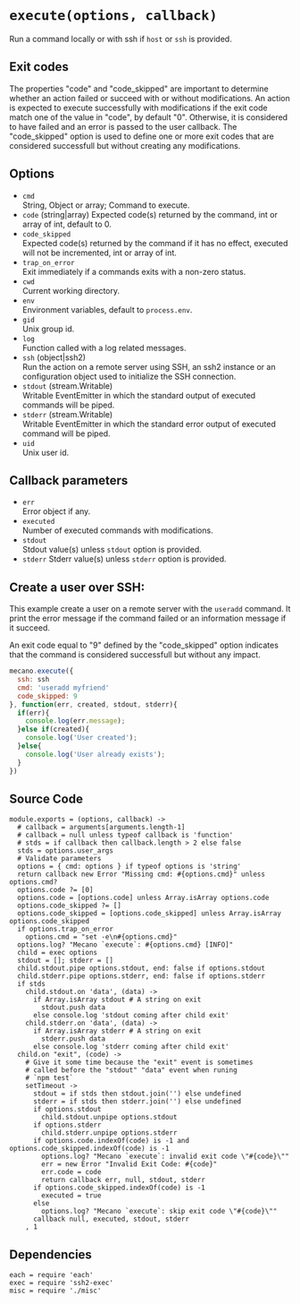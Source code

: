 
# `execute(options, callback)`

Run a command locally or with ssh if `host` or `ssh` is provided.   

## Exit codes

The properties "code" and "code_skipped" are important to determine whether an
action failed or succeed with or without modifications. An action is expected to
execute successfully with modifications if the exit code match one of the value
in "code", by default "0". Otherwise, it is considered to have failed and an
error is passed to the user callback. The "code_skipped" option is used to
define one or more exit codes that are considered successfull but without
creating any modifications.

## Options

*   `cmd`   
    String, Object or array; Command to execute.   
*   `code`   (string|array)
    Expected code(s) returned by the command, int or array of int, default to 0.
*   `code_skipped`   
    Expected code(s) returned by the command if it has no effect, executed will
    not be incremented, int or array of int.   
*   `trap_on_error`   
    Exit immediately  if a commands exits with a non-zero status.      
*   `cwd`   
    Current working directory.   
*   `env`   
    Environment variables, default to `process.env`.   
*   `gid`   
    Unix group id.   
*   `log`   
    Function called with a log related messages.   
*   `ssh` (object|ssh2)   
    Run the action on a remote server using SSH, an ssh2 instance or an
    configuration object used to initialize the SSH connection.   
*   `stdout` (stream.Writable)   
    Writable EventEmitter in which the standard output of executed commands will
    be piped.   
*   `stderr` (stream.Writable)   
    Writable EventEmitter in which the standard error output of executed command
    will be piped.   
*   `uid`   
    Unix user id.   

## Callback parameters

*   `err`   
    Error object if any.   
*   `executed`   
    Number of executed commands with modifications.   
*   `stdout`   
    Stdout value(s) unless `stdout` option is provided.
*   `stderr`
    Stderr value(s) unless `stderr` option is provided.

## Create a user over SSH:

This example create a user on a remote server with the `useradd` command. It
print the error message if the command failed or an information message if it
succeed.

An exit code equal to "9" defined by the "code_skipped" option indicates that
the command is considered successfull but without any impact.

```javascript
mecano.execute({
  ssh: ssh
  cmd: 'useradd myfriend'
  code_skipped: 9
}, function(err, created, stdout, stderr){
  if(err){
    console.log(err.message);
  }else if(created){
    console.log('User created');
  }else{
    console.log('User already exists');
  }
})
```

## Source Code

    module.exports = (options, callback) ->
      # callback = arguments[arguments.length-1]
      # callback = null unless typeof callback is 'function'
      # stds = if callback then callback.length > 2 else false
      stds = options.user_args
      # Validate parameters
      options = { cmd: options } if typeof options is 'string'
      return callback new Error "Missing cmd: #{options.cmd}" unless options.cmd?
      options.code ?= [0]
      options.code = [options.code] unless Array.isArray options.code
      options.code_skipped ?= []
      options.code_skipped = [options.code_skipped] unless Array.isArray options.code_skipped
      if options.trap_on_error
        options.cmd = "set -e\n#{options.cmd}"
      options.log? "Mecano `execute`: #{options.cmd} [INFO]"
      child = exec options
      stdout = []; stderr = []
      child.stdout.pipe options.stdout, end: false if options.stdout
      child.stderr.pipe options.stderr, end: false if options.stderr
      if stds
        child.stdout.on 'data', (data) ->
          if Array.isArray stdout # A string on exit
            stdout.push data
          else console.log 'stdout coming after child exit'
        child.stderr.on 'data', (data) ->
          if Array.isArray stderr # A string on exit
            stderr.push data
          else console.log 'stderr coming after child exit'
      child.on "exit", (code) ->
        # Give it some time because the "exit" event is sometimes
        # called before the "stdout" "data" event when runing
        # `npm test`
        setTimeout ->
          stdout = if stds then stdout.join('') else undefined
          stderr = if stds then stderr.join('') else undefined
          if options.stdout
            child.stdout.unpipe options.stdout
          if options.stderr
            child.stderr.unpipe options.stderr
          if options.code.indexOf(code) is -1 and options.code_skipped.indexOf(code) is -1
            options.log? "Mecano `execute`: invalid exit code \"#{code}\""
            err = new Error "Invalid Exit Code: #{code}"
            err.code = code
            return callback err, null, stdout, stderr
          if options.code_skipped.indexOf(code) is -1
            executed = true
          else
            options.log? "Mecano `execute`: skip exit code \"#{code}\""
          callback null, executed, stdout, stderr
        , 1

## Dependencies

    each = require 'each'
    exec = require 'ssh2-exec'
    misc = require './misc'







